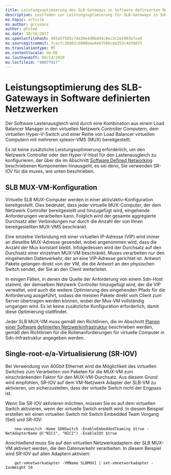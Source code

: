 ```yaml
---
title: Leistungsoptimierung des SLB-Gateways in Software definierten Netzwerken
description: Leitfaden zur Leistungsoptimierung für SLB-Gateways in Sdn-Netzwerken
ms.topic: article
ms.author: grcusanz
author: phstee
ms.date: 10/16/2017
ms.openlocfilehash: d45a5f585c7da30e4d9bdd4c8ec3c2e2003b7ea0
ms.sourcegitcommit: 7cacfc38982c6006bee4eb756bcda353c4d3dd75
ms.translationtype: MT
ms.contentlocale: de-DE
ms.lasthandoff: 09/14/2020
ms.locfileid: "90077917"
---
```

# <a name="slb-gateway-performance-tuning-in-software-defined-networks"></a>Leistungsoptimierung des SLB-Gateways in Software definierten Netzwerken

Der Software Lastenausgleich wird durch eine Kombination aus einem Load Balancer Manager in den virtuellen Netzwerk Controller Computern, dem virtuellen Hyper-V-Switch und einer Reihe von Load Balancer virtuellen Computern mit mehreren xplexor-VMS (MUX) bereitgestellt.

Es ist keine zusätzliche Leistungsoptimierung erforderlich, um den Netzwerk Controller oder den Hyper-V-Host für den Lastenausgleich zu konfigurieren, der über die im Abschnitt [Software Defined Networking](index.md) beschriebenen Komponenten hinausgeht, es sei denn, Sie verwenden SR-IOV für die muxes, wie unten beschrieben.

## <a name="slb-mux-vm-configuration"></a>SLB MUX-VM-Konfiguration

Virtuelle SLB MUX-Computer werden in einer aktiv/aktiv-Konfiguration bereitgestellt.  Dies bedeutet, dass jeder virtuelle MUX-Computer, der dem Netzwerk Controller bereitgestellt und hinzugefügt wird, eingehende Anforderungen verarbeiten kann.  Folglich wird der gesamte aggregierte Durchsatz aller Verbindungen nur durch die Anzahl der von Ihnen bereitgestellten MUX-VMS beschränkt.

Eine einzelne Verbindung mit einer virtuellen IP-Adresse (VIP) wird immer an dieselbe MUX-Adresse gesendet, wobei angenommen wird, dass die Anzahl der Mux konstant bleibt. Infolgedessen wird der Durchsatz auf den Durchsatz einer einzelnen MUX-VM beschränkt.  Muxes verarbeiten nur den eingehenden Datenverkehr, der an eine VIP-Adresse gerichtet ist.  Antwort Pakete gelangen direkt von der VM, die die Antwort an den physischen Switch sendet, der Sie an den Client weiterleitet.

In einigen Fällen, in denen die Quelle der Anforderung von einem Sdn-Host stammt, der demselben Netzwerk Controller hinzugefügt wird, der die VIP verwaltet, wird auch die weitere Optimierung des eingehenden Pfads für die Anforderung ausgeführt, sodass die meisten Pakete direkt vom Client zum Server übertragen werden können, wobei der Mux-VM vollständig umgangen wird.  Es ist keine zusätzliche Konfiguration erforderlich, damit diese Optimierung stattfindet.

Jeder SLB MUX-VM muss gemäß den Richtlinien, die im Abschnitt  [Planen einer Software definierten Netzwerkinfrastruktur](../../../../networking/sdn/plan/Plan-a-Software-Defined-Network-Infrastructure.md) beschrieben werden, gemäß den Richtlinien für die Rollenanforderungen für virtuelle Computer in Sdn-Infrastruktur angegeben werden.

## <a name="single-root-io-virtualization-sr-iov"></a>Single-root-e/a-Virtualisierung (SR-IOV)

Bei Verwendung von 40Gbit Ethernet wird die Möglichkeit des virtuellen Switches zum Verarbeiten von Paketen für die MUX-VM zum einschränkenden Faktor für den MUX-VM-Durchsatz.  Aus diesem Grund wird empfohlen, SR-IOV auf dem VM-Netzwerk Adapter der SLB-VM zu aktivieren, um sicherzustellen, dass der virtuelle Switch nicht der Engpass ist.

Wenn Sie SR-IOV aktivieren möchten, müssen Sie es auf dem virtuellen Switch aktivieren, wenn der virtuelle Switch erstellt wird.  In diesem Beispiel erstellen wir einen virtuellen Switch mit Switch Embedded Team Vorgang (Set) und SR-IOV:
``` syntax
    new-vmswitch -Name SDNSwitch -EnableEmbeddedTeaming $true -NetAdapterName @("NIC1", "NIC2") -EnableIOV $true
```
Anschließend muss Sie auf den virtuellen Netzwerkadaptern der SLB MUX-VM aktiviert werden, die den Datenverkehr verarbeiten.  In diesem Beispiel wird SR-IOV auf allen Adaptern aktiviert:
``` syntax
    get-vmnetworkadapter -VMName SLBMUX1 | set-vmnetworkadapter -IovWeight 50
```
